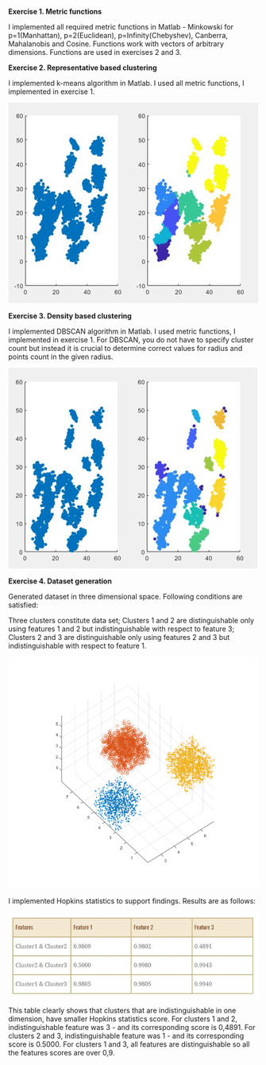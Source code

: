 **Exercise 1. Metric functions**

I implemented all required metric functions in Matlab - Minkowski for p=1(Manhattan),
p=2(Euclidean), p=Infinity(Chebyshev), Canberra, Mahalanobis and Cosine. Functions
work with vectors of arbitrary dimensions. Functions are used in exercises 2 and 3.

**Exercise 2. Representative based clustering**

I implemented k-means algorithm in Matlab. I used all metric functions, I implemented
in exercise 1.

![K-means clustering](/Pictures/Hw1MlKmeans.JPG)

**Exercise 3. Density based clustering**

I implemented DBSCAN algorithm in Matlab. I used metric functions, I implemented
in exercise 1. For DBSCAN, you do not have to specify cluster count but instead it is
crucial to determine correct values for radius and points count in the given radius.

![DBSCAN clustering](/Pictures/hw1MlDbscan.JPG)

**Exercise 4. Dataset generation**

Generated dataset in three dimensional space. Following conditions are satisfied:

Three clusters constitute data set;
Clusters 1 and 2 are distinguishable only using features 1 and 2 but
indistinguishable with respect to feature 3;
Clusters 2 and 3 are distinguishable only using features 2 and 3 but
indistinguishable with respect to feature 1.

![Dataset creation](/Pictures/hw1MlDataCreation.png)

I implemented Hopkins statistics to support findings. Results are as follows:

![Dataset creation results](/Pictures/Hw1MlTable1.JPG)

This table clearly shows that clusters that are indistinguishable in one dimension, have
smaller Hopkins statistics score. For clusters 1 and 2, indistinguishable feature was 3 -
and its corresponding score is 0,4891. For clusters 2 and 3, indistinguishable feature was
1 - and its corresponding score is 0.5000. For clusters 1 and 3, all features are
distinguishable so all the features scores are over 0,9.